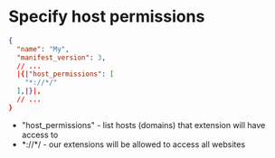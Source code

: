 # Specify host permissions

```json
{
  "name": "My",
  "manifest_version": 3,
  // ...
  |{|"host_permissions": [
    "*://*/"
  ],|}|,
  // ...
}
```

- "host_permissions" - list hosts (domains) that extension will have access to
- \*://\*/ - our extensions will be allowed to access all websites
